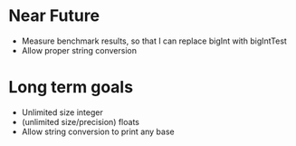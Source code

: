 # Near Future

- Measure benchmark results, so that I can replace bigInt with bigIntTest
- Allow proper string conversion

# Long term goals

- Unlimited size integer
- (unlimited size/precision) floats
- Allow string conversion to print any base